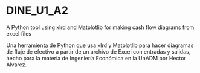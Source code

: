 # DINE_U1_A2
A Python tool using xlrd and Matplotlib for making cash flow diagrams from excel files

Una herramienta de Python que usa xlrd y Matplotlib para hacer diagramas de fluje de efectivo a partir de un archivo de Excel con entradas y salidas, hecho para la materia de Ingeniería Económica en la UnADM por Hector Alvarez.
